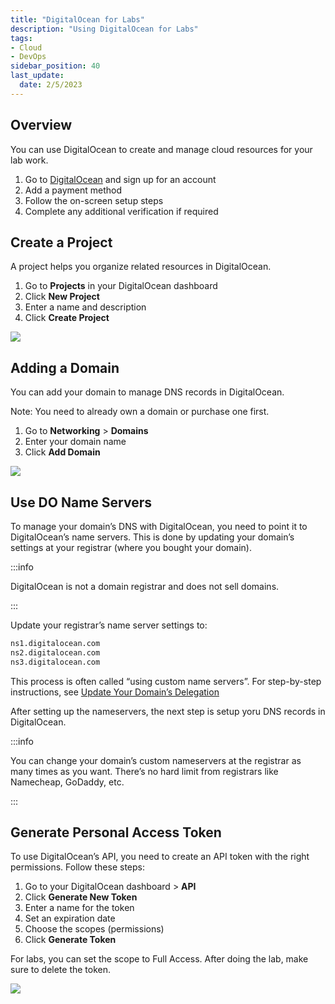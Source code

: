 ```yaml
---
title: "DigitalOcean for Labs"
description: "Using DigitalOcean for Labs"
tags: 
- Cloud
- DevOps
sidebar_position: 40
last_update:
  date: 2/5/2023
---
```



## Overview

You can use DigitalOcean to create and manage cloud resources for your lab work.

1. Go to [DigitalOcean](https://cloud.digitalocean.com/registrations/new) and sign up for an account
2. Add a payment method
3. Follow the on-screen setup steps
4. Complete any additional verification if required


## Create a Project

A project helps you organize related resources in DigitalOcean.

1. Go to **Projects** in your DigitalOcean dashboard
2. Click **New Project**
3. Enter a name and description
4. Click **Create Project**

![](/img/docs/08052025-digitalocean-project.PNG)


## Adding a Domain

You can add your domain to manage DNS records in DigitalOcean.

Note: You need to already own a domain or purchase one first.

1. Go to **Networking** > **Domains**
2. Enter your domain name
3. Click **Add Domain**

![](/img/docs/08052025-digitalocean-networkign.PNG)


## Use DO Name Servers

To manage your domain’s DNS with DigitalOcean, you need to point it to DigitalOcean’s name servers. This is done by updating your domain’s settings at your registrar (where you bought your domain).

:::info 

DigitalOcean is not a domain registrar and does not sell domains.

:::

Update your registrar’s name server settings to:

```bash
ns1.digitalocean.com
ns2.digitalocean.com
ns3.digitalocean.com 
```

This process is often called “using custom name servers”. For step-by-step instructions, see [Update Your Domain’s Delegation](https://docs.digitalocean.com/products/networking/dns/getting-started/dns-registrars/#update-your-domains-delegation) 

After setting up the nameservers, the next step is setup yoru DNS records in DigitalOcean.

:::info 

You can change your domain’s custom nameservers at the registrar as many times as you want. There’s no hard limit from registrars like Namecheap, GoDaddy, etc.

:::


## Generate Personal Access Token 

To use DigitalOcean’s API, you need to create an API token with the right permissions. Follow these steps:

1. Go to your DigitalOcean dashboard > **API**
2. Click **Generate New Token**
3. Enter a name for the token
4. Set an expiration date
5. Choose the scopes (permissions)
6. Click **Generate Token**

For labs, you can set the scope to Full Access. After doing the lab, make sure to delete the token.

<div class="img-center"> 

![](/img/docs/08102025-create-pat.PNG)

</div>


<!-- <div class="img-center"> 

![](/img/docs/create-api-token-dgtaocean.PNG)

</div> -->
